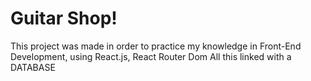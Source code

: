 # Guitar Shop!

This project was made in order to practice my knowledge in Front-End Development, using React.js, React Router Dom
All this linked with a DATABASE 
